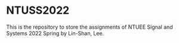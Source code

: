# NTUSS2022
This is the repository to store the assignments of NTUEE Signal and Systems 2022 Spring by Lin-Shan, Lee.
